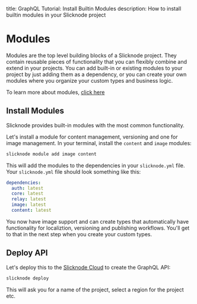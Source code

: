 title: GraphQL Tutorial: Install Builtin Modules
description: How to install builtin modules in your Slicknode project

# Modules

Modules are the top level building blocks of a Slicknode project. They contain reusable pieces of functionality that you can flexibly combine and extend in your projects. You can add built-in or existing modules to your project by just adding them as a dependency, or you can create your own modules where you organize your custom types and business logic.

To learn more about modules, [click here](../data-modeling/modules.md)

## Install Modules

Slicknode provides built-in modules with the most common functionality.

Let's install a module for content management, versioning and one for image management. In your terminal, install the `content` and `image` modules:

```bash
slicknode module add image content
```

This will add the modules to the dependencies in your `slicknode.yml` file. Your `slicknode.yml` file should look something like this:

```yaml
dependencies:
  auth: latest
  core: latest
  relay: latest
  image: latest
  content: latest
```

You now have image support and can create types that automatically have functionality for localiztion, versioning and publishing workflows. You'll get to that in the next step when you create your custom types.

## Deploy API

Let's deploy this to the [Slicknode Cloud](https://slicknode.com) to create the GraphQL API:

```bash
slicknode deploy
```

This will ask you for a name of the project, select a region for the project etc.
